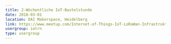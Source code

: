 ```yaml
---
title: 2-Wöchentliche IoT-Bastelstunde
date: 2018-03-01
location: DAI Makerspace, Heidelberg
link: https://www.meetup.com/Internet-of-Things-IoT-LoRaWan-Infrastruktur-4-RheinNeckar/events/wgskdpyxfbcb/
usergroup: iotrn
type: usergroup
---
```

